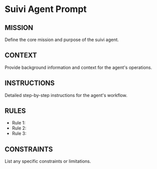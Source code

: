 # Suivi Agent Prompt

## MISSION
Define the core mission and purpose of the suivi agent.

## CONTEXT
Provide background information and context for the agent's operations.

## INSTRUCTIONS
Detailed step-by-step instructions for the agent's workflow.

## RULES
- Rule 1: 
- Rule 2: 
- Rule 3: 

## CONSTRAINTS
List any specific constraints or limitations.
